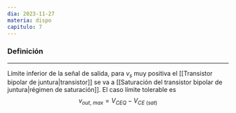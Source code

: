 ```yaml
---
dia: 2023-11-27
materia: dispo
capitulo: 7
---
```

### Definición
---
Límite inferior de la señal de salida, para $v_s$ muy positiva el [[Transistor bipolar de juntura|transistor]] se va a [[Saturación del transistor bipolar de juntura|régimen de saturación]]. El caso límite tolerable es $$ v_{out, ~ max} = V_{CEQ} - V_{CE ~ (sat)} $$